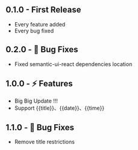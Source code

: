 ## 0.1.0 - First Release
* Every feature added
* Every bug fixed

## 0.2.0 - 🐞 Bug Fixes
* Fixed semantic-ui-react dependencies location

## 1.0.0 - ⚡ Features

* Big Big Update !!!
* Support {{title}}、{{date}}、{{time}}

## 1.1.0 - 🐞 Bug Fixes

* Remove title restrictions
